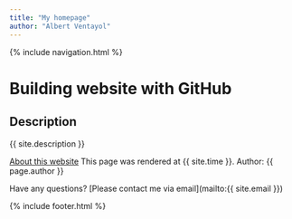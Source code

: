 ```yaml
---
title: "My homepage"
author: "Albert Ventayol"
---
```


{% include navigation.html %}

# Building website with GitHub

## Description
{{ site.description }}

[About this website](about.md)
This page was rendered at {{ site.time }}.
Author: {{ page.author }}

Have any questions? [Please contact me via email](mailto:{{ site.email }})

{% include footer.html %}

